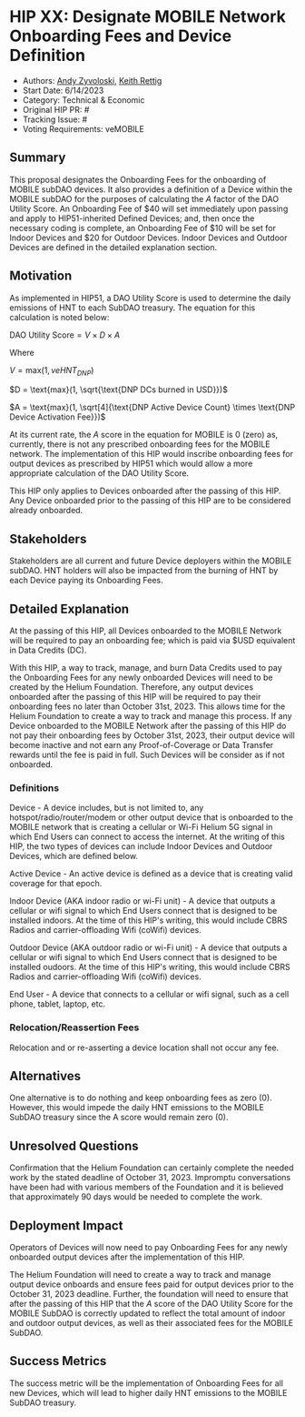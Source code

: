 # HIP XX: Designate MOBILE Network Onboarding Fees and Device Definition
- Authors: [Andy Zyvoloski](https://github.com/heatedlime), [Keith Rettig](https://github.com/keithrettig)
- Start Date: 6/14/2023
- Category: Technical & Economic
- Original HIP PR: #
- Tracking Issue: #
- Voting Requirements: veMOBILE

## Summary
This proposal designates the Onboarding Fees for the onboarding of MOBILE subDAO devices.  It also provides a definition of a Device within the MOBILE subDAO for the purposes of calculating the $A$ factor of the DAO Utility Score.  An Onboarding Fee of $40 will set immediately upon passing and apply to HIP51-inherited Defined Devices; and, then once the necessary coding is complete, an Onboarding Fee of $10 will be set for Indoor Devices and $20 for Outdoor Devices.  Indoor Devices and Outdoor Devices are defined in the detailed explanation section.

## Motivation
As implemented in HIP51, a DAO Utility Score is used to determine the daily emissions of HNT to each SubDAO treasury. The equation for this calculation is noted below:

$\text{DAO Utility Score} = V \times D \times A$

Where

$V = \text{max}(1, veHNT_{DNP})$

$D = \text{max}(1, \sqrt{\text{DNP DCs burned in USD}})$

$A = \text{max}(1, \sqrt[4]{\text{DNP Active Device Count} \times \text{DNP Device Activation Fee}})$

At its current rate, the $A$ score in the equation for MOBILE is $0$ (zero) as, currently, there is not any prescribed onboarding fees for the MOBILE network.  The implementation of this HIP would inscribe onboarding fees for output devices as prescribed by HIP51 which would allow a more appropriate calculation of the DAO Utility Score.

This HIP only applies to Devices onboarded after the passing of this HIP.  Any Device onboarded prior to the passing of this HIP are to be considered already onboarded.

## Stakeholders
Stakeholders are all current and future Device deployers within the MOBILE subDAO.  HNT holders will also be impacted from the burning of HNT by each Device paying its Onboarding Fees.

## Detailed Explanation
At the passing of this HIP, all Devices onboarded to the MOBILE Network will be required to pay an onboarding fee; which is paid via $USD equivalent in Data Credits (DC). 

With this HIP, a way to track, manage, and burn Data Credits used to pay the Onboarding Fees for any newly onboarded Devices will need to be created by the Helium Foundation.  Therefore, any output devices onboarded after the passing of this HIP will be required to pay their onboarding fees no later than October 31st, 2023.  This allows time for the Helium Foundation to create a way to track and manage this process.  If any Device onboarded to the MOBILE Network after the passing of this HIP do not pay their onboarding fees by October 31st, 2023, their output device will become inactive and not earn any Proof-of-Coverage or Data Transfer rewards until the fee is paid in full.  Such Devices will be consider as if not onboarded.

### Definitions

Device - A device includes, but is not limited to, any hotspot/radio/router/modem or other output device that is onboarded to the MOBILE network that is creating a cellular or Wi-Fi Helium 5G signal in which End Users can connect to access the internet. At the writing of this HIP, the two types of devices can include Indoor Devices and Outdoor Devices, which are defined below. 

Active Device - An active device is defined as a device that is creating valid coverage for that epoch.

Indoor Device (AKA indoor radio or wi-Fi unit) - A device that outputs a cellular or wifi signal to which End Users connect that is designed to be installed indoors.  At the time of this HIP's writing, this would include CBRS Radios and carrier-offloading Wifi (coWifi) devices.

Outdoor Device (AKA outdoor radio or wi-Fi unit) - A device that outputs a cellular or wifi signal to which End Users connect that is designed to be installed oudoors.  At the time of this HIP's writing, this would include CBRS Radios and carrier-offloading Wifi (coWifi) devices.

End User - A device that connects to a cellular or wifi signal, such as a cell phone, tablet, laptop, etc.

### Relocation/Reassertion Fees
Relocation and or re-asserting a device location shall not occur any fee. 

## Alternatives
One alternative is to do nothing and keep onboarding fees as zero (0). However, this would impede the daily HNT emissions to the MOBILE SubDAO treasury since the A score would remain zero (0). 

## Unresolved Questions
Confirmation that the Helium Foundation can certainly complete the needed work by the stated deadline of October 31, 2023.  Impromptu conversations have been had with various members of the Foundation and it is believed that approximately 90 days would be needed to complete the work.

## Deployment Impact
Operators of Devices will now need to pay Onboarding Fees for any newly onboarded output devices after the implementation of this HIP.

The Helium Foundation will need to create a way to track and manage output device onboards and ensure fees paid for output devices prior to the October 31, 2023 deadline. Further, the foundation will need to ensure that after the passing of this HIP that the $A$ score of the DAO Utility Score for the MOBILE SubDAO is correctly updated to reflect the total amount of indoor and outdoor output devices, as well as their associated fees for the MOBILE SubDAO.

## Success Metrics
The success metric will be the implementation of Onboarding Fees for all new Devices, which will lead to higher daily HNT emissions to the MOBILE SubDAO treasury.
